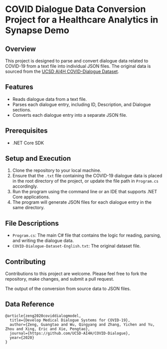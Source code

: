 # COVID Dialogue Data Conversion Project for a Healthcare Analytics in Synapse Demo 

## Overview
This project is designed to parse and convert dialogue data related to COVID-19 from a text file into individual JSON files. The original data is sourced from the [UCSD AI4H COVID-Dialogue Dataset](https://github.com/UCSD-AI4H/COVID-Dialogue/blob/master/COVID-Dialogue-Dataset-English.txt).

## Features
- Reads dialogue data from a text file.
- Parses each dialogue entry, including ID, Description, and Dialogue sections.
- Converts each dialogue entry into a separate JSON file.

## Prerequisites
- .NET Core SDK

## Setup and Execution
1. Clone the repository to your local machine.
2. Ensure that the `.txt` file containing the COVID-19 dialogue data is placed in the root directory of the project, or update the file path in `Program.cs` accordingly.
3. Run the program using the command line or an IDE that supports .NET Core applications.
4. The program will generate JSON files for each dialogue entry in the same directory.

## File Descriptions
- `Program.cs`: The main C# file that contains the logic for reading, parsing, and writing the dialogue data.
- `COVID-Dialogue-Dataset-English.txt`: The original dataset file.

## Contributing
Contributions to this project are welcome. Please feel free to fork the repository, make changes, and submit a pull request.

The output of the conversion from source data to JSON files.

## Data Reference

```
@article{zeng2020coviddialogmodel,
  title={Develop Medical Dialogue Systems for COVID-19},
  author={Zeng, Guangtao and Wu, Qingyang and Zhang, Yichen and Yu, Zhou and Xing, Eric and Xie, Pengtao},
  journal={https://github.com/UCSD-AI4H/COVID-Dialogue}, 
  year={2020}
}
```
